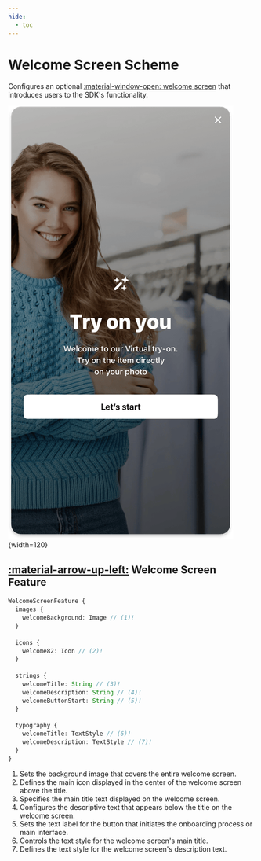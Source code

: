 ```yaml
---
hide:
  - toc
---
```

# Welcome Screen Scheme

Configures an optional [:material-window-open: welcome screen](/sdk/about/pages/welcome-screen.md) that introduces users to the SDK's functionality.

![Welcome Screen](/media/pages/welcome.png){width=120}

## [:material-arrow-up-left:](/sdk/developer/configuration/features/index.md#features) Welcome Screen Feature
```typescript
WelcomeScreenFeature {
  images {
    welcomeBackground: Image // (1)!
  }

  icons {
    welcome82: Icon // (2)!
  }

  strings {
    welcomeTitle: String // (3)!
    welcomeDescription: String // (4)!
    welcomeButtonStart: String // (5)!
  }

  typography {
    welcomeTitle: TextStyle // (6)!
    welcomeDescription: TextStyle // (7)!
  }
}

```

1. Sets the background image that covers the entire welcome screen.
2. Defines the main icon displayed in the center of the welcome screen above the title.
3. Specifies the main title text displayed on the welcome screen.
4. Configures the descriptive text that appears below the title on the welcome screen.
5. Sets the text label for the button that initiates the onboarding process or main interface.
6. Controls the text style for the welcome screen's main title.
7. Defines the text style for the welcome screen's description text. 
